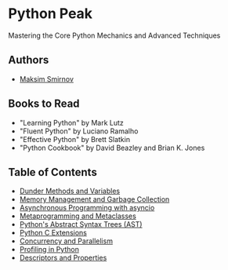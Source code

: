 # Python Peak
Mastering the Core Python Mechanics and Advanced Techniques

## Authors

- [Maksim Smirnov](http://linkedin.com/in/smirnov-maksim-spb/)

## Books to Read

- "Learning Python" by Mark Lutz
- "Fluent Python" by Luciano Ramalho
- "Effective Python" by Brett Slatkin
- "Python Cookbook" by David Beazley and Brian K. Jones

## Table of Contents

- [Dunder Methods and Variables](/Dunder%20Methods%20and%20Variables%20in%20Python/README.md)
- [Memory Management and Garbage Collection](/Memory%20Management%20and%20Garbage%20Collection/README.md)
- [Asynchronous Programming with asyncio](/Asynchronous%20Programming%20with%20asyncio/README.md)
- [Metaprogramming and Metaclasses](/Metaprogramming%20and%20Metaclasses/README.md)
- [Python's Abstract Syntax Trees (AST)](/Python%E2%80%99s%20Abstract%20Syntax%20Trees%20%28AST%29/README.md)
- [Python C Extensions](/Python%20C%20Extensions/README.md)
- [Concurrency and Parallelism](/Concurrency%20and%20Parallelism/README.md)
- [Profiling in Python](/Profiling%20in%20Python/README.md)
- [Descriptors and Properties](/Descriptors%20and%20Properties/README.md)